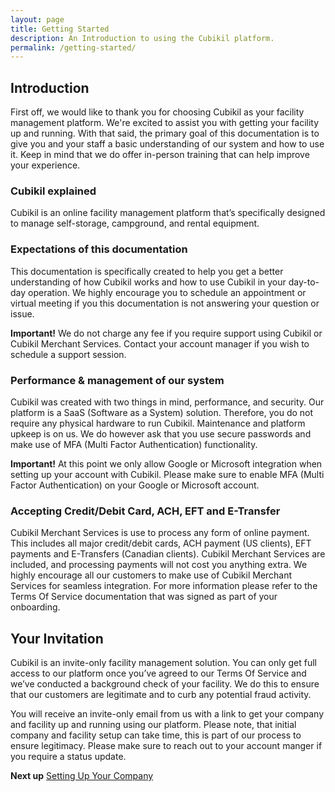 ```yaml
---
layout: page
title: Getting Started
description: An Introduction to using the Cubikil platform.
permalink: /getting-started/
---
```


<h2 class="mb-3 fs-2">Introduction</h2>

<p class="lead mb-4">First off, we would like to thank you for choosing Cubikil as your facility management platform. We're excited to assist you with getting your facility up and running. With that said, the primary goal of this documentation is to give you and your staff a basic understanding of our system and how to use it. Keep in mind that we do offer in-person training that can help improve your experience.</p>

<h3 class="mb-3 fs-4">Cubikil explained</h3>

<p class="mb-4 lead">Cubikil is an online facility management platform that’s specifically designed to manage self-storage, campground, and rental equipment.</p>

<h3 class="mb-3 fs-4">Expectations of this documentation</h3>

<p class="mb-4 lead">This documentation is specifically created to help you get a better understanding of how Cubikil works and how to use Cubikil in your day-to-day operation. We highly encourage you to schedule an appointment or virtual meeting if you this documentation is not answering your question or issue.</p>

<div class="alert bg-grad-2 text-white mb-4" role="alert">
<i class="fa-solid fa-circle-exclamation"></i>
  <b class="mx-2">Important!</b>
We do not charge any fee if you require support using Cubikil or Cubikil Merchant Services. Contact your account manager if you wish to schedule a support session.
</div>

<h3 class="mb-3 fs-4">Performance & management of our system</h3>

<p class="mb-4 lead">Cubikil was created with two things in mind, performance, and security. Our platform is a SaaS (Software as a System) solution. Therefore, you do not require any physical hardware to run Cubikil. Maintenance and platform upkeep is on us. We do however ask that you use secure passwords and make use of MFA (Multi Factor Authentication) functionality. </p>

<div class="alert bg-grad-2 text-white mb-4" role="alert">
<i class="fa-solid fa-circle-exclamation"></i>
  <b class="mx-2">Important!</b>
At this point we only allow Google or Microsoft integration when setting up your account with Cubikil. Please make sure to enable MFA (Multi Factor Authentication) on your Google or Microsoft account. 
</div>

<h3 class="mb-3 fs-4">Accepting Credit/Debit Card, ACH, EFT and E-Transfer</h3>

<p class="mb-4 lead">Cubikil Merchant Services is use to process any form of online payment. This includes all major credit/debit cards, ACH payment (US clients), EFT payments and E-Transfers (Canadian clients). Cubikil Merchant Services are included, and processing payments will not cost you anything extra. We highly encourage all our customers to make use of Cubikil Merchant Services for seamless integration. For more information please refer to the Terms Of Service documentation that was signed as part of your onboarding. </p>

<h2 class="mb-3 fs-2" id="invitation">Your Invitation</h2>

<p class="lead">Cubikil is an invite-only facility management solution. You can only get full access to our platform once you’ve agreed to our Terms Of Service and we’ve conducted a background check of your facility. We do this to ensure that our customers are legitimate and to curb any potential fraud activity.</p>

<p class="mb-5 lead">You will receive an invite-only email from us with a link to get your company and facility up and running using our platform. Please note, that initial company and facility setup can take time, this is part of our process to ensure legitimacy. Please make sure to reach out to your account manger if you require a status update.</p>

<div class="bg-light rounded-3 p-3 d-flex flex-row justify-content-between">
<b>Next up</b>
<span>
<a href="{{ "/company-setup/" | relative_url }}" class="text-decoration-none fw-bold">Setting Up Your Company</a>
</span>
</div>